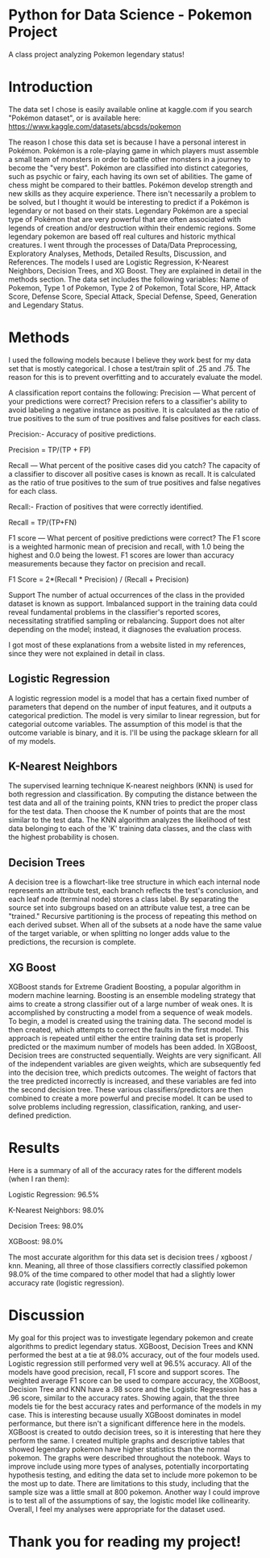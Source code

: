 # Python for Data Science - Pokemon Project
A class project analyzing Pokemon legendary status!

# Introduction 

The data set I chose is easily available online at kaggle.com if you search "Pokémon dataset", or is available here: https://www.kaggle.com/datasets/abcsds/pokemon

The reason I chose this data set is because I have a personal interest in Pokémon. Pokémon is a role-playing game in which players must assemble a small team of monsters in order to battle other monsters in a journey to become the "very best". Pokémon are classified into distinct categories, such as psychic or fairy, each having its own set of abilities. The game of chess might be compared to their battles. Pokémon develop strength and new skills as they acquire experience. There isn't necessarily a problem to be solved, but I thought it would be interesting to predict if a Pokémon is legendary or not based on their stats. Legendary Pokémon are a special type of Pokémon that are very powerful that are often associated with legends of creation and/or destruction within their endemic regions. Some legendary pokemon are based off real cultures and historic mythical creatures. I went through the processes of Data/Data Preprocessing, Exploratory Analyses, Methods, Detailed Results, Discussion, and References. The models I used are Logistic Regression, K-Nearest Neighbors, Decision Trees, and XG Boost. They are explained in detail in the methods section. The data set includes the following variables: Name of Pokemon, Type 1 of Pokemon, Type 2 of Pokemon, Total Score, HP, Attack Score, Defense Score, Special Attack, Special Defense, Speed, Generation and Legendary Status.

# Methods

I used the following models because I believe they work best for my data set that is mostly categorical. I chose a test/train split of .25 and .75. The reason for this is to prevent overfitting and to accurately evaluate the model.

A classification report contains the following:
Precision — What percent of your predictions were correct?
Precision refers to a classifier's ability to avoid labeling a negative instance as positive. It is calculated as the ratio of true positives to the sum of true positives and false positives for each class.

Precision:- Accuracy of positive predictions.

Precision = TP/(TP + FP)

Recall — What percent of the positive cases did you catch?
The capacity of a classifier to discover all positive cases is known as recall. It is calculated as the ratio of true positives to the sum of true positives and false negatives for each class.

Recall:- Fraction of positives that were correctly identified.

Recall = TP/(TP+FN)

F1 score — What percent of positive predictions were correct?
The F1 score is a weighted harmonic mean of precision and recall, with 1.0 being the highest and 0.0 being the lowest. F1 scores are lower than accuracy measurements because they factor on precision and recall.

F1 Score = 2*(Recall * Precision) / (Recall + Precision)

Support
The number of actual occurrences of the class in the provided dataset is known as support. Imbalanced support in the training data could reveal fundamental problems in the classifier's reported scores, necessitating stratified sampling or rebalancing. Support does not alter depending on the model; instead, it diagnoses the evaluation process.

I got most of these explanations from a website listed in my references, since they were not explained in detail in class.

## Logistic Regression
A logistic regression model is a model that has a certain fixed number of parameters that depend on the number of input features, and it outputs a categorical prediction. The model is very similar to linear regression, but for categorial outcome variables. The assumption of this model is that the outcome variable is binary, and it is. I'll be using the package sklearn for all of my models.

## K-Nearest Neighbors
The supervised learning technique K-nearest neighbors (KNN) is used for both regression and classification. By computing the distance between the test data and all of the training points, KNN tries to predict the proper class for the test data. Then choose the K number of points that are the most similar to the test data. The KNN algorithm analyzes the likelihood of test data belonging to each of the 'K' training data classes, and the class with the highest probability is chosen.

## Decision Trees
A decision tree is a flowchart-like tree structure in which each internal node represents an attribute test, each branch reflects the test's conclusion, and each leaf node (terminal node) stores a class label. By separating the source set into subgroups based on an attribute value test, a tree can be "trained." Recursive partitioning is the process of repeating this method on each derived subset. When all of the subsets at a node have the same value of the target variable, or when splitting no longer adds value to the predictions, the recursion is complete.

## XG Boost
XGBoost stands for Extreme Gradient Boosting, a popular algorithm in modern machine learning. Boosting is an ensemble modeling strategy that aims to create a strong classifier out of a large number of weak ones. It is accomplished by constructing a model from a sequence of weak models. To begin, a model is created using the training data. The second model is then created, which attempts to correct the faults in the first model. This approach is repeated until either the entire training data set is properly predicted or the maximum number of models has been added. In XGBoost, Decision trees are constructed sequentially. Weights are very significant. All of the independent variables are given weights, which are subsequently fed into the decision tree, which predicts outcomes. The weight of factors that the tree predicted incorrectly is increased, and these variables are fed into the second decision tree. These various classifiers/predictors are then combined to create a more powerful and precise model. It can be used to solve problems including regression, classification, ranking, and user-defined prediction.

# Results 
Here is a summary of all of the accuracy rates for the different models (when I ran them):

Logistic Regression: 96.5%

K-Nearest Neighbors: 98.0%

Decision Trees: 98.0%

XGBoost: 98.0%

The most accurate algorithm for this data set is decision trees / xgboost / knn. Meaning, all three of those classifiers correctly classified pokemon 98.0% of the time compared to other model that had a slightly lower accuracy rate (logistic regression).

# Discussion 
My goal for this project was to investigate legendary pokemon and create algorithms to predict legendary status. XGBoost, Decision Trees and KNN performed the best at a tie at 98.0% accuracy, out of the four models used. Logistic regression still performed very well at 96.5% accuracy. All of the models have good precision, recall, F1 score and support scores. The weighted average F1 score can be used to compare accuracy, the XGBoost, Decision Tree and KNN have a .98 score and the Logistic Regression has a .96 score, similar to the accuracy rates. Showing again, that the three models tie for the best accuracy rates and performance of the models in my case. This is interesting because usually XGBoost dominates in model performance, but there isn't a significant difference here in the models. XGBoost is created to outdo decision trees, so it is interesting that here they perform the same. I created multiple graphs and descriptive tables that showed legendary pokemon have higher statistics than the normal pokemon. The graphs were described throughout the notebook. Ways to improve include using more types of analyses, potentially incorportating hypothesis testing, and editing the data set to include more pokemon to be the most up to date. There are limitations to this study, including that the sample size was a little small at 800 pokemon. Another way I could improve is to test all of the assumptions of say, the logistic model like collinearity. Overall, I feel my analyses were appropriate for the dataset used.

# Thank you for reading my project!
